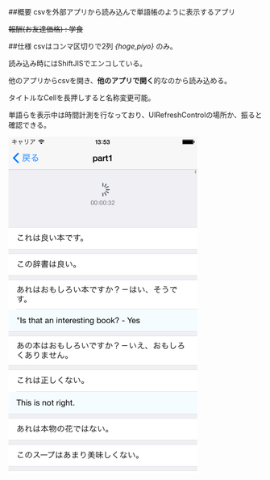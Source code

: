 ##概要
csvを外部アプリから読み込んで単語帳のように表示するアプリ

~~報酬(お友達価格) : 学食~~

##仕様
csvはコンマ区切りで2列 *{hoge,piyo}* のみ。

読み込み時にはShiftJISでエンコしている。

他のアプリからcsvを開き、**他のアプリで開く**的なのから読み込める。

タイトルなCellを長押しすると名称変更可能。

単語らを表示中は時間計測を行なっており、UIRefreshControlの場所か、振ると確認できる。

![image](image.png)